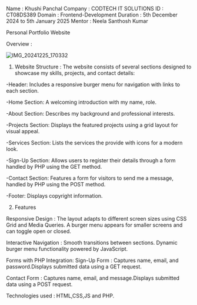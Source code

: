 Name : Khushi Panchal 
Company : CODTECH IT SOLUTIONS 
ID : CT08DS389
Domain : Frontend-Development 
Duration : 5th December 2024 to 5th January 2025
Mentor : Neela Santhosh Kumar 

Personal Portfolio Website 

Overview : 

![IMG_20241225_170332](https://github.com/user-attachments/assets/4657706a-95f0-4268-b48d-8f9c3002c366)

1. Website Structure : The website consists of several sections designed to showcase my skills, projects, and contact details:

-Header: Includes a responsive   burger menu for navigation with links to each section.

-Home Section: A welcoming introduction with my name, role.

-About Section: Describes my background and professional interests.

-Projects Section: Displays the featured projects using a grid layout for visual appeal.

-Services Section: Lists the services the provide with icons for a modern look.

-Sign-Up Section: Allows users to register their details through a form handled by PHP using the GET method.

-Contact Section: Features a form for visitors to send me a message, handled by PHP using the POST method.

-Footer: Displays copyright information.



2. Features

Responsive Design : The layout adapts to different screen sizes using CSS Grid and Media Queries.
A burger menu appears for smaller screens and can toggle open or closed.

Interactive Navigation : Smooth transitions between sections.
Dynamic burger menu functionality powered by JavaScript.

Forms with PHP Integration:
Sign-Up Form : Captures name, email, and password.Displays submitted data using a GET request.


Contact Form : Captures name, email, and message.Displays submitted data using a POST request.

Technologies used : HTML,CSS,JS and PHP.
